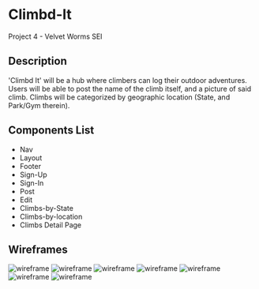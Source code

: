 # Climbd-It

Project 4 - Velvet Worms SEI

## Description

'Climbd It' will be a hub where climbers can log their outdoor adventures. Users will be able to post the name of the climb itself, and a picture of said climb. Climbs will be categorized by geographic location (State, and Park/Gym therein).

## Components List

- Nav
- Layout
- Footer
- Sign-Up
- Sign-In
- Post
- Edit
- Climbs-by-State
- Climbs-by-location
- Climbs Detail Page

## Wireframes

![wireframe](assets/stateslist.png)
![wireframe](assets/signup.png)
![wireframe](assets/signin.png)
![wireframe](assets/post.png)
![wireframe](assets/parkslist.png)
![wireframe](assets/climblist.png)
![wireframe](assets/climbdeets.png)
